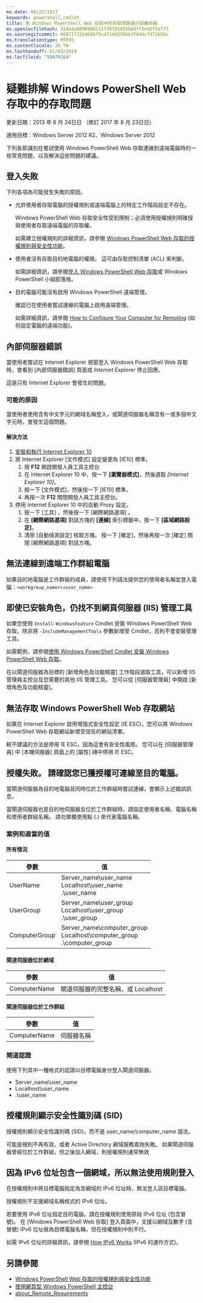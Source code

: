 ```yaml
---
ms.date: 08/23/2017
keywords: powershell,cmdlet
title: 為 Windows PowerShell Web 存取中的存取問題進行疑難排解
ms.openlocfilehash: 314e4a8098988111739705d55b68ff5ed2f5eff3
ms.sourcegitcommit: b6871f21bd666f9cd71dd336bb3f844cf472b56c
ms.translationtype: MTE95
ms.contentlocale: zh-TW
ms.lasthandoff: 02/03/2019
ms.locfileid: "55679164"
---
```

# <a name="troubleshooting-access-problems-in-windows-powershell-web-access"></a>疑難排解 Windows PowerShell Web 存取中的存取問題

更新日期：2013 年 6 月 24日日 （修訂 2017 年 8 月 23日日）

適用目標︰Windows Server 2012 R2、Windows Server 2012

下列各節識別在嘗試使用 Windows PowerShell Web 存取連線到遠端電腦時的一些常見問題，以及解決這些問題的建議。

## <a name="sign-in-failure"></a>登入失敗

下列各項為可能發生失敗的原因。

- 允許使用者存取電腦的授權規則或遠端電腦上的特定工作階段設定不存在。

  Windows PowerShell Web 存取安全性受到限制；必須使用授權規則明確授與使用者存取遠端電腦的存取權。

  如需建立授權規則的詳細資訊，請參閱 [Windows PowerShell Web 存取的授權規則與安全性功能](authorization-rules-and-security-features-of-windows-powershell-web-access.md)。

- 使用者沒有存取目的地電腦的權限。 這可由存取控制清單 (ACL) 來判斷。

  如需詳細資訊，請參閱[登入 Windows PowerShell Web 存取](use-the-web-based-windows-powershell-console.md#signing-in-to-windows-powershell-web-access)或 Windows PowerShell 小組部落格。

- 目的電腦可能沒有啟用 Windows PowerShell 遠端管理。

  確認已在使用者嘗試連線的電腦上啟用遠端管理。

  如需詳細資訊，請參閱 [How to Configure Your Computer for Remoting](https://docs.microsoft.com/powershell/module/microsoft.powershell.core/about/about_remote_requirements#how-to-configure-your-computer-for-remoting) (如何設定電腦的遠端功能)。

## <a name="internal-server-error"></a>內部伺服器錯誤

當使用者嘗試在 Internet Explorer 視窗登入 Windows PowerShell Web 存取時，會看到 [內部伺服器錯誤] 頁面或 *Internet Explorer* 停止回應。

這是只有 Internet Explorer 會發生的問題。

### <a name="possible-cause"></a>可能的原因

當使用者使用含有中文字元的網域名稱登入，或閘道伺服器名稱含有一或多個中文字元時，會發生這個問題。

#### <a name="workaround"></a>解決方法

1. [安裝和執行 Internet Explorer 10](https://ie.microsoft.com/testdrive/info/downloads/Default.html)
1. 將 Internet Explorer [文件模式] 設定變更為 [IE10] 標準。
   1. 按 **F12** 開啟開發人員工具主控台
   1. 在 Internet Explorer 10 中，按一下 **[瀏覽器模式]**，然後選取 *[Internet Explorer 10]*。
   1. 按一下 [文件模式]，然後按一下 [IE10] 標準。
   1. 再按一次 **F12** 關閉開發人員工具主控台。
1. 停用 Internet Explorer 10 中的自動 Proxy 設定。
   1. 按一下 [工具] ，然後按一下 [網際網路選項] 。
   1. 在 **[網際網路選項]** 對話方塊的 **[連線]** 索引標籤中，按一下 **[區域網路設定]**。
   1. 清除 [自動偵測設定] 核取方塊。 按一下 [確定]，然後再按一次 [確定] 關閉 [網際網路選項] 對話方塊。

## <a name="cannot-connect-to-a-remote-workgroup-computer"></a>無法連線到遠端工作群組電腦

如果目的地電腦是工作群組的成員，請使用下列語法提供您的使用者名稱並登入電腦：`<workgroup_name>\<user_name>`

## <a name="cannot-find-web-server-iis-management-tools-even-though-the-role-was-installed"></a>即使已安裝角色，仍找不到網頁伺服器 (IIS) 管理工具

如果您使用 `Install-WindowsFeature` Cmdlet 安裝 Windows PowerShell Web 存取，除非將 `-IncludeManagementTools` 參數新增至 Cmdlet，否則不會安裝管理工具。

如需範例，請參閱[使用 Windows PowerShell Cmdlet 安裝 Windows PowerShell Web 存取](install-and-use-windows-powershell-web-access.md#to-install-windows-powershell-web-access-by-using-windows-powershell-cmdlets)。

在以閘道伺服器為目標的 [新增角色及功能精靈] 工作階段選取工具，可以新增 IIS 管理員主控台及您需要的其他 IIS 管理工具。
您可以從 [伺服器管理員] 中開啟 [新增角色及功能精靈]。

## <a name="windows-powershell-web-access-website-is-not-accessible"></a>無法存取 Windows PowerShell Web 存取網站

如果在 Internet Explorer 啟用增強式安全性設定 (IE ESC)，您可以將 Windows PowerShell Web 存取網站新增至信任的網站清單。

較不建議的方法是停用 IE ESC，因為這會有安全性風險。
您可以在 [伺服器管理員] 中 [本機伺服器] 頁面上的 [屬性] 磚中停用 IE ESC。

## <a name="an-authorization-failure-occurred-verify-that-you-are-authorized-to-connect-to-the-destination-computer"></a>授權失敗。 請確認您已獲授權可連線至目的電腦。

當閘道伺服器為目的地電腦且同時位於工作群組時嘗試連線，會顯示上述錯誤訊息。

當閘道伺服器也是目的地伺服器且位於工作群組時，請指定使用者名稱、電腦名稱和使用者群組名稱。
請勿單獨使用點 (.) 來代表電腦名稱。

### <a name="scenarios-and-proper-values"></a>案例和適當的值

#### <a name="all-cases"></a>所有情況

參數 | 值
-- | --
UserName | Server\_name\\user\_name<br/>Localhost\\user\_name<br/>.\\user\_name
UserGroup | Server\_name\\user\_group<br/>Localhost\\user\_group<br/>.\\user\_group
ComputerGroup | Server\_name\\computer\_group<br/>Localhost\\computer\_group<br/>.\\computer\_group

#### <a name="gateway-server-is-in-a-domain"></a>閘道伺服器位於網域

參數 | 值
-- | --
ComputerName | 閘道伺服器的完整名稱，或 Localhost

#### <a name="gateway-server-is-in-a-workgroup"></a>閘道伺服器位於工作群組

參數 | 值
-- | --
ComputerName | 伺服器名稱

### <a name="gateway-credentials"></a>閘道認證

使用下列其中一種格式的認證以目標電腦身分登入閘道伺服器。

- Server\_name\\user\_name
- Localhost\\user\_name
- .\\user\_name

## <a name="a-security-identifier-sid-is-displayed-in-an-authorization-rule"></a>授權規則顯示安全性識別碼 (SID)

授權規則顯示安全性識別碼 (SID)，而不是 user\_name/computer\_name 語法。

可能是規則不再有效，或者 Active Directory 網域服務查詢失敗。
如果閘道伺服器曾經位於工作群組，但之後加入網域，則授權規則通常無效

## <a name="cannot-sign-in-with-rule-as-an-ipv6-address-with-a-domain"></a>因為 IPv6 位址包含一個網域，所以無法使用規則登入

在授權規則中將目標電腦指定為含網域的 IPv6 位址時，無法登入該目標電腦。

授權規則不支援網域名稱格式的 IPv6 位址。

若要使用 IPv6 位址指定目的電腦，請在授權規則使用原始 IPv6 位址 (包含冒號)。
在 [Windows PowerShell Web 存取] 登入頁面中，支援以網域及數字 (含冒號) IPv6 位址做為目標電腦名稱，但在授權規則中則不行。

如需 IPv6 位址的詳細資訊，請參閱 [How IPv6 Works](https://technet.microsoft.com/library/cc781672(v=ws.10).aspx) (IPv6 的運作方式)。

## <a name="see-also"></a>另請參閱

- [Windows PowerShell Web 存取的授權規則與安全性功能](https://technet.microsoft.com/en-us/library/dn282394(v=ws.11).aspx)
- [使用網頁型 Windows PowerShell 主控台](https://technet.microsoft.com/en-us/library/hh831417(v=ws.11).aspx)
- [about_Remote_Requirements](https://docs.microsoft.com/powershell/module/microsoft.powershell.core/about/about_remote_requirements)
